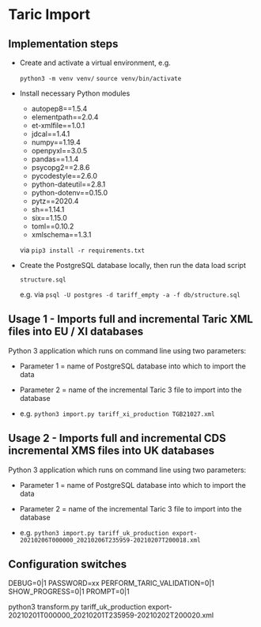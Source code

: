 # Taric Import
## Implementation steps

- Create and activate a virtual environment, e.g.

  `python3 -m venv venv/`
  `source venv/bin/activate`

- Install necessary Python modules 

  - autopep8==1.5.4
  - elementpath==2.0.4
  - et-xmlfile==1.0.1
  - jdcal==1.4.1
  - numpy==1.19.4
  - openpyxl==3.0.5
  - pandas==1.1.4
  - psycopg2==2.8.6
  - pycodestyle==2.6.0
  - python-dateutil==2.8.1
  - python-dotenv==0.15.0
  - pytz==2020.4
  - sh==1.14.1
  - six==1.15.0
  - toml==0.10.2
  - xmlschema==1.3.1

  via `pip3 install -r requirements.txt`

- Create the PostgreSQL database locally, then run the data load script

  `structure.sql`

  e.g. via `psql -U postgres -d tariff_empty -a -f db/structure.sql`

## Usage 1 - Imports full and incremental Taric XML files into EU / XI databases

Python 3 application which runs on command line using two parameters:

- Parameter 1 = name of PostgreSQL database into which to import the data
- Parameter 2 = name of the incremental Taric 3 file to import into the database

- e.g. `python3 import.py tariff_xi_production TGB21027.xml`


## Usage 2 - Imports full and incremental CDS incremental XMS files into UK databases

Python 3 application which runs on command line using two parameters:

- Parameter 1 = name of PostgreSQL database into which to import the data
- Parameter 2 = name of the incremental Taric 3 file to import into the database

- e.g. `python3 import.py tariff_uk_production export-20210206T000000_20210206T235959-20210207T200018.xml`

## Configuration switches

DEBUG=0|1
PASSWORD=xx
PERFORM_TARIC_VALIDATION=0|1
SHOW_PROGRESS=0|1
PROMPT=0|1

python3 transform.py tariff_uk_production export-20210201T000000_20210201T235959-20210202T200020.xml
